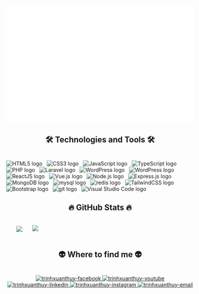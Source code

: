 <!-- trinhxuanthuy -->
<a href="#" target="_blank">
  <img src="svg/trinhxuanthuy.svg" width="1200" alt="trinhxuanthuy-official" />
</a>

<h2 align="center">🛠 Technologies and Tools 🛠</h2>
<br>
<!-- https://simpleicons.org/ -->
<span><img src="https://img.shields.io/badge/HTML5-282C34?logo=html5&logoColor=E34F26" alt="HTML5 logo" title="HTML5" height="25" /></span>
&nbsp;
<span><img src="https://img.shields.io/badge/CSS3-282C34?logo=css3&logoColor=1572B6" alt="CSS3 logo" title="CSS3" height="25" /></span>
&nbsp;
<span><img src="https://img.shields.io/badge/JavaScript-282C34?logo=javascript&logoColor=F7DF1E" alt="JavaScript logo" title="JavaScript" height="25" /></span>
&nbsp;
<span><img src="https://img.shields.io/badge/TypeScript-282C34?logo=typescript&logoColor=3178C6" alt="TypeScript logo" title="TypeScript" height="25" /></span>
&nbsp;
<span><img src="https://img.shields.io/badge/PHP-282C34?logo=php&logoColor=3178C6" alt="PHP logo" title="PHP" height="25" /></span>
&nbsp;
<span><img src="https://img.shields.io/badge/Laravel-282C34?logo=laravel&logoColor=3178C6" alt="Laravel logo" title="Laravel" height="25" /></span>
&nbsp;
<span><img src="https://img.shields.io/badge/WordPress-282C34?logo=wordPress&logoColor=21759B" alt="WordPress logo" title="WordPress" height="25" /></span>
&nbsp;
<span><img src="https://img.shields.io/badge/CodeIgniter-282C34?logo=codeIgniter&logoColor=21759B" alt="WordPress logo" title="WordPress" height="25" /></span>
&nbsp;
<span><img src="https://img.shields.io/badge/ReactJS-282C34?logo=react&logoColor=61DAFB" alt="ReactJS logo" title="ReactJS" height="25" /></span>
&nbsp;
<span><img src="https://img.shields.io/badge/Vue.js-282C34?logo=vue.js&logoColor=4FC08D" alt="Vue.js logo" title="Vue.js" height="25" /></span>
&nbsp;
<span><img src="https://img.shields.io/badge/Node.js-282C34?logo=node.js&logoColor=00F200" alt="Node.js logo" title="Node.js" height="25" /></span>
&nbsp;
<span><img src="https://img.shields.io/badge/Express-282C34?logo=express&logoColor=FFFFFF" alt="Express.js logo" title="Express.js" height="25" /></span>
&nbsp;
<span><img src="https://img.shields.io/badge/MongoDB-282C34?logo=mongodb&logoColor=47A248" alt="MongoDB logo" title="MongoDB" height="25" /></span>
&nbsp;
<span><img src="https://img.shields.io/badge/Mysql-282C34?logo=mysql&logoColor=47A248" alt="mysql logo" title="mysql" height="25" /></span>
&nbsp;
<span><img src="https://img.shields.io/badge/redis-282C34?logo=redis&logoColor=47A248" alt="redis logo" title="redis" height="25" /></span>
&nbsp;
<span><img src="https://img.shields.io/badge/Tailwind%20CSS-282C34?logo=tailwind-css&logoColor=38B2AC" alt="TailwindCSS logo" title="TailwindCSS" height="25" /></span>
&nbsp;
<span><img src="https://img.shields.io/badge/Bootstrap-282C34?logo=bootstrap&logoColor=7952B3" alt="Bootstrap logo" title="Bootstrap" height="25" /></span>
&nbsp;
<span><img src="https://img.shields.io/badge/git-282C34?logo=git&logoColor=F05032" alt="git logo" title="git" height="25" /></span>
&nbsp;
<span><img src="https://img.shields.io/badge/VS%20Code-282C34?logo=visual-studio-code&logoColor=007ACC" alt="Visual Studio Code logo" title="Visual Studio Code" height="25" /></span>
&nbsp;


<br>
<h2 align="center">🔥 GitHub Stats 🔥</h2>
<!-- https://github.com/anuraghazra/github-readme-stats -->
<br>
<div align=center>
  <a href="#" title="trinhxuanthuy">
    <img width="315" align="center" src="https://github-readme-stats.vercel.app/api/top-langs/?username=thuytx03&hide=c%23,powershell,Mathematica,Ruby,Objective-C,Objective-C%2b%2b,Cuda&title_color=61dafb&text_color=ffffff&icon_color=61dafb&bg_color=20232a&langs_count=8&layout=compact&border_color=61dafb&hide_border=true" />
  </a>
  <a href="#" title="trinhxuanthuy">
    <img align="right" width="434" src="https://github-readme-stats.vercel.app/api?username=thuytx03&show_icons=true&theme=react&border_color=61dafb&hide_border=true" />
  </a>
</div>

<br>
<h2 align="center">👽 Where to find me 👽</h2>
<br>
<!-- https://icons8.com -->
<div align="center">
  <a href="" target="blank">
    <img src="https://img.icons8.com/bubbles/100/000000/facebook-new.png" alt="trinhxuanthuy-facebook" />
  </a>
  <a href="" target="blank">
    <img src="https://img.icons8.com/bubbles/100/000000/youtube-squared.png" alt="trinhxuanthuy-youtube" />
  </a>
  <a href="" target="blank">
    <img src="https://img.icons8.com/bubbles/100/000000/linkedin.png" alt="trinhxuanthuy-linkedin" />
  </a>
  <a href="h" target="blank">
    <img src="https://img.icons8.com/bubbles/100/000000/instagram.png" alt="trinhxuanthuy-instagram" />
  </a>
  <a href="m" target="top">
    <img src="https://img.icons8.com/bubbles/100/000000/apple-mail.png" alt="trinhxuanthuy-email" />
  </a>
</div>

<br>


